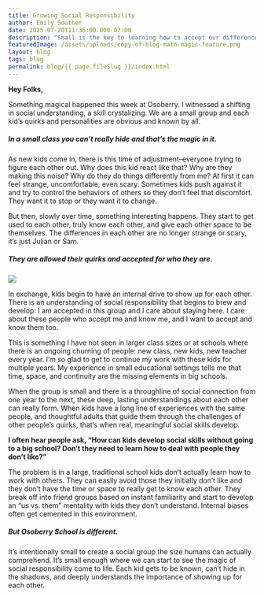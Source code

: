 ```yaml
---
title: Growing Social Responsibility
author: Emily Souther
date: 2025-07-20T11:36:00.000-07:00
description: "Small is the key to learning how to accept our differences "
featuredImage: /assets/uploads/copy-of-blog-math-magic-feature.png
layout: blog
tags: blog
permalink: blog/{{ page.fileSlug }}/index.html
---
```

**Hey Folks,** 

Something magical happened this week at Osoberry. I witnessed a shifting in social understanding, a skill crystalizing. We are a small group and each kid’s quirks and personalities are obvious and known by all. 

##### **In a small class you can’t really hide and that’s the magic in it.** 

As new kids come in, there is this time of adjustment–everyone trying to figure each other out. Why does this kid react like that? Why are they making this noise? Why do they do things differently from me? At first it can feel strange, uncomfortable, even scary. Sometimes kids push against it and try to control the behaviors of others so they don’t feel that discomfort. They want it to stop or they want it to change. 

But then, slowly over time, something interesting happens. They start to get used to each other, truly know each other, and give each other space to be themselves. The differences in each other are no longer strange or scary, it’s just Julian or Sam. 

##### They are allowed their quirks and accepted for who they are. 

![](/assets/uploads/copy-of-copy-of-copy-of-copy-of-copy-of-photobanner.png)

In exchange, kids begin to have an internal drive to show up for each other. There is an understanding of social responsibility that begins to brew and develop: I am accepted in this group and I care about staying here. I care about these people who accept me and know me, and I want to accept and know them too. 

This is something I have not seen in larger class sizes or at schools where there is an ongoing churning of people: new class, new kids, new teacher every year. I’m so glad to get to continue my work with these kids for multiple years. My experience in small educational settings tells me that time, space, and continuity are the missing elements in big schools. 

When the group is small and there is a throughline of social connection from one year to the next, these deep, lasting understandings about each other can really form. When kids have a long line of experiences with the same people, and thoughtful adults that guide them through the challenges of other people’s quirks, that’s when real, meaningful social skills develop. 

**I often hear people ask, “How can kids develop social skills without going to a big school? Don’t they need to learn how to deal with people they don’t like?”** 

The problem is in a large, traditional school kids don’t actually learn how to work with others. They can easily avoid those they initially don’t like and they don’t have the time or space to really get to know each other. They break off into friend groups based on instant familiarity and start to develop an “us vs. them” mentality with kids they don’t understand. Internal biases often get cemented in this environment. 

##### But Osoberry School is different. 

It’s intentionally small to create a social group the size humans can actually comprehend. It’s small enough where we can start to see the magic of social responsibility come to life. Each kid gets to be known, can’t hide in the shadows, and deeply understands the importance of showing up for each other.
